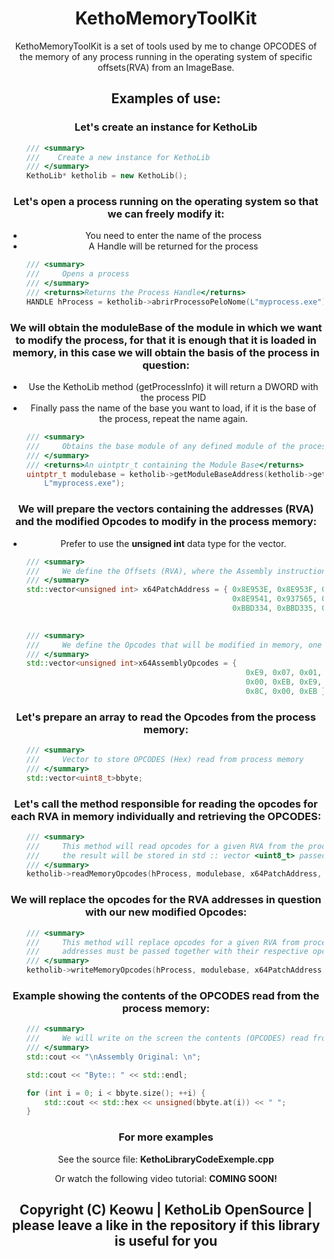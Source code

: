<h1 align="center"> KethoMemoryToolKit </h1>
<p align="center"> KethoMemoryToolKit is a set of tools used by me to change OPCODES of the memory of any process running in the operating system of specific offsets(RVA) from an ImageBase.</p>
<h2 align="center">Examples of use: </h2>

<h3 align="center">Let's create an instance for KethoLib</h3>

```c++
    /// <summary>
    ///    Create a new instance for KethoLib
    /// </summary>
    KethoLib* ketholib = new KethoLib();
```

<h3 align="center">Let's open a process running on the operating system so that we can freely modify it:</h3>
<ul align="center">
  <li>You need to enter the name of the process</li>
  <li>A Handle will be returned for the process</li>
</ul>

```c++
    /// <summary>
    ///     Opens a process
    /// </summary>
    /// <returns>Returns the Process Handle</returns>
    HANDLE hProcess = ketholib->abrirProcessoPeloNome(L"myprocess.exe");
```

<h3 align="center">We will obtain the moduleBase of the module in which we want to modify the process, for that it is enough that it is loaded in memory, in this case we will obtain the basis of the process in question:</h3>

<ul align="center">
  <li>Use the KethoLib method (getProcessInfo) it will return a DWORD with the process PID</li>
  <li>Finally pass the name of the base you want to load, if it is the base of the process, repeat the name again.</li>
</ul>

```c++
    /// <summary>
    ///     Obtains the base module of any defined module of the process, even of itself
    /// </summary>
    /// <returns>An uintptr_t containing the Module Base</returns>
    uintptr_t modulebase = ketholib->getModuleBaseAddress(ketholib->getProcessInfo(L"myprocess.exe"),
        L"myprocess.exe");
```

<h3 align="center">We will prepare the vectors containing the addresses (RVA) and the modified Opcodes to modify in the process memory:</h3>

<ul align="center">
  <li>Prefer to use the <strong>unsigned int</strong> data type for the vector.</li>
</ul>

```c++
    /// <summary>
    ///     We define the Offsets (RVA), where the Assembly instructions (Opcodes) that we want to modify are present
    /// </summary>
    std::vector<unsigned int> x64PatchAddress = { 0x8E953E, 0x8E953F, 0x8E9540,
                                                  0x8E9541, 0x937565, 0xBBD333,
                                                  0xBBD334, 0xBBD335, 0x1929EF6 };

    
    /// <summary>
    ///     We define the Opcodes that will be modified in memory, one for each equivalent RVA address position.
    /// </summary>
    std::vector<unsigned int>x64AssemblyOpcodes = {
                                                     0xE9, 0x07, 0x01,
                                                     0x00, 0xEB, 0xE9,
                                                     0x8C, 0x00, 0xEB };
```

<h3 align="center">Let's prepare an array to read the Opcodes from the process memory:</h3>

```c++
    /// <summary>
    ///     Vector to store OPCODES (Hex) read from process memory
    /// </summary>
    std::vector<uint8_t>bbyte;
```

<h3 align="center">Let's call the method responsible for reading the opcodes for each RVA in memory individually and retrieving the OPCODES:</h3>

```c++
    /// <summary>
    ///     This method will read opcodes for a given RVA from the process memory
    ///     the result will be stored in std :: vector <uint8_t> passed as a pointer
    /// </summary>
    ketholib->readMemoryOpcodes(hProcess, modulebase, x64PatchAddress, &bbyte);
```

<h3 align="center">We will replace the opcodes for the RVA addresses in question with our new modified Opcodes:</h3>

```c++
    /// <summary>
    ///     This method will replace opcodes for a given RVA from process memory
    ///     addresses must be passed together with their respective opcode patches for each position
    /// </summary>
    ketholib->writeMemoryOpcodes(hProcess, modulebase, x64PatchAddress, x64AssemblyOpcodes);
```

<h3 align="center">Example showing the contents of the OPCODES read from the process memory:</h3>

```c++
    /// <summary>
    ///     We will write on the screen the contents (OPCODES) read from the process memory
    /// </summary>
    std::cout << "\nAssembly Original: \n";

    std::cout << "Byte:: " << std::endl;

    for (int i = 0; i < bbyte.size(); ++i) {
        std::cout << std::hex << unsigned(bbyte.at(i)) << " ";
    }
```

<h3 align="center">For more examples</h3>
<p align="center">See the source file: <strong>KethoLibraryCodeExemple.cpp</strong></p>
<p align="center">Or watch the following video tutorial: <strong>COMING SOON!</strong></p>

<h2 align="center">Copyright (C) Keowu | KethoLib OpenSource | please leave a like in the repository if this library is useful for you</h2>
